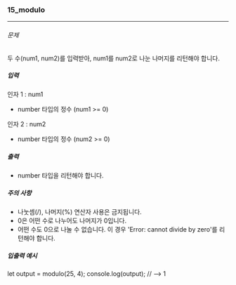 ### 15_modulo


***

###### 문제 

두 수(num1, num2)를 입력받아, num1를 num2로 나눈 나머지를 리턴해야 합니다.

##### 입력

인자 1 : num1
- number 타입의 정수 (num1 >= 0)

인자 2 : num2
- number 타입의 정수 (num2 >= 0)

##### 출력

- number 타입을 리턴해야 합니다.

##### 주의 사항

- 나눗셈(/), 나머지(%) 연산자 사용은 금지됩니다.
- 0은 어떤 수로 나누어도 나머지가 0입니다.
- 어떤 수도 0으로 나눌 수 없습니다. 이 경우 'Error: cannot divide by zero'를 리턴해야 합니다.

##### 입출력 예시

let output = modulo(25, 4);
console.log(output); // --> 1